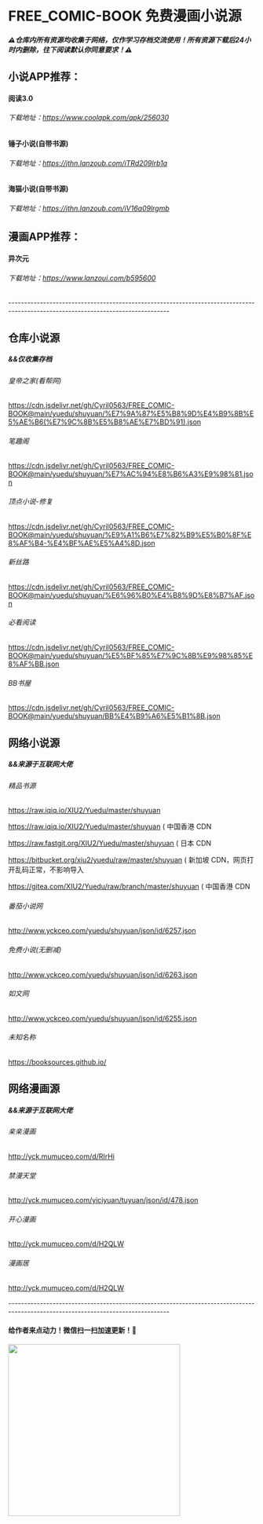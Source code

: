 # FREE_COMIC-BOOK 免费漫画小说源
##### ⚠仓库内所有资源均收集于网络，仅作学习存档交流使用！所有资源下载后24小时内删除，往下阅读默认你同意要求！⚠

## 小说APP推荐：

#### 阅读3.0  
###### 下载地址：https://www.coolapk.com/apk/256030

#### 锤子小说(自带书源)
###### 下载地址：https://jthn.lanzoub.com/iTRd209lrb1a

#### 海猫小说(自带书源)
###### 下载地址：https://jthn.lanzoub.com/iV16a09lrgmb



## 漫画APP推荐：

#### 异次元
###### 下载地址：https://www.lanzoui.com/b595600

<p>---------------------------------------------------------------------------------------------------------------------------------</p>

## 仓库小说源
##### &&仅收集存档

###### 皇帝之家(看帮网) 
https://cdn.jsdelivr.net/gh/Cyril0563/FREE_COMIC-BOOK@main/yuedu/shuyuan/%E7%9A%87%E5%B8%9D%E4%B9%8B%E5%AE%B6(%E7%9C%8B%E5%B8%AE%E7%BD%91).json

###### 笔趣阁
https://cdn.jsdelivr.net/gh/Cyril0563/FREE_COMIC-BOOK@main/yuedu/shuyuan/%E7%AC%94%E8%B6%A3%E9%98%81.json

###### 顶点小说-修复
https://cdn.jsdelivr.net/gh/Cyril0563/FREE_COMIC-BOOK@main/yuedu/shuyuan/%E9%A1%B6%E7%82%B9%E5%B0%8F%E8%AF%B4-%E4%BF%AE%E5%A4%8D.json

###### 新丝路
https://cdn.jsdelivr.net/gh/Cyril0563/FREE_COMIC-BOOK@main/yuedu/shuyuan/%E6%96%B0%E4%B8%9D%E8%B7%AF.json

###### 必看阅读
https://cdn.jsdelivr.net/gh/Cyril0563/FREE_COMIC-BOOK@main/yuedu/shuyuan/%E5%BF%85%E7%9C%8B%E9%98%85%E8%AF%BB.json

###### BB书屋
https://cdn.jsdelivr.net/gh/Cyril0563/FREE_COMIC-BOOK@main/yuedu/shuyuan/BB%E4%B9%A6%E5%B1%8B.json

## 网络小说源
##### &&来源于互联网大佬

###### 精品书源
https://raw.iqiq.io/XIU2/Yuedu/master/shuyuan

https://raw.iqiq.io/XIU2/Yuedu/master/shuyuan ( 中国香港 CDN

https://raw.fastgit.org/XIU2/Yuedu/master/shuyuan ( 日本 CDN

https://bitbucket.org/xiu2/yuedu/raw/master/shuyuan ( 新加坡 CDN，网页打开乱码正常，不影响导入

https://gitea.com/XIU2/Yuedu/raw/branch/master/shuyuan ( 中国香港 CDN

###### 番茄小说网
http://www.yckceo.com/yuedu/shuyuan/json/id/6257.json

###### 免费小说(无删减)
http://www.yckceo.com/yuedu/shuyuan/json/id/6263.json

###### 如文网
http://www.yckceo.com/yuedu/shuyuan/json/id/6255.json

###### 未知名称
https://booksources.github.io/

## 网络漫画源
##### &&来源于互联网大佬

###### 亲亲漫画
http://yck.mumuceo.com/d/RIrHi

###### 禁漫天堂
http://yck.mumuceo.com/yiciyuan/tuyuan/json/id/478.json

###### 开心漫画
http://yck.mumuceo.com/d/H2QLW

###### 漫画居
http://yck.mumuceo.com/d/H2QLW

<p>---------------------------------------------------------------------------------------------------------------------------------</p>

#### 给作者来点动力！微信扫一扫加速更新！🙇‍
<img src="https://cdn.jsdelivr.net/gh/Cyril0563/lanjing_live@main/imgs/zanshang.jpg" height="350" width="350" />
